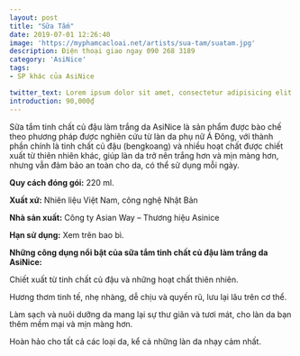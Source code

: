 ```yaml
---
layout: post
title: "Sữa Tắm"
date: 2019-07-01 12:26:40
image: 'https://myphamcacloai.net/artists/sua-tam/suatam.jpg'
description: Điện thoại giao ngay 090 268 3189
category: 'AsiNice'
tags:
- SP khác của AsiNice

twitter_text: Lorem ipsum dolor sit amet, consectetur adipisicing elit.
introduction: 90,000₫
---
```


Sữa tắm tinh chất củ đậu làm trắng da AsiNice là sản phẩm được bào chế theo phương pháp được nghiên cứu từ làn da phụ nữ Á Đông, với thành phần chính là tinh chất củ đậu (bengkoang) và nhiều hoạt chất được chiết xuất từ thiên nhiên khác, giúp làn da trở nên trắng hơn và mịn màng hơn, nhưng vẫn đảm bảo an toàn cho da, có thể sử dụng mỗi ngày.

**Quy cách đóng gói:** 220 ml.

**Xuất xứ:** Nhiên liệu Việt Nam, công nghệ Nhật Bản

**Nhà sản xuất:** Công ty Asian Way – Thương hiệu Asinice 

**Hạn sử dụng:** Xem trên bao bì.

**Những công dụng nổi bật của sữa tắm tinh chất củ đậu làm trắng da AsiNice:**

Chiết xuất từ tinh chất củ đậu và những hoạt chất thiên nhiên.

Hương thơm tinh tế, nhẹ nhàng, dễ chịu và quyến rũ, lưu lại lâu trên cơ thể.

Làm sạch và nuôi dưỡng da mang lại sự thư giãn và tươi mát, cho làn da bạn thêm mềm mại và mịn màng hơn.

Hoàn hảo cho tất cả các loại da, kể cả những làn da nhạy cảm nhất.